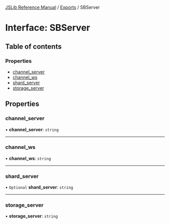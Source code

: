 [JSLib Reference Manual](../jslib2.md) / [Exports](../modules.md) / SBServer

# Interface: SBServer

## Table of contents

### Properties

- [channel\_server](SBServer.md#channel_server)
- [channel\_ws](SBServer.md#channel_ws)
- [shard\_server](SBServer.md#shard_server)
- [storage\_server](SBServer.md#storage_server)

## Properties

### channel\_server

• **channel\_server**: `string`

___

### channel\_ws

• **channel\_ws**: `string`

___

### shard\_server

• `Optional` **shard\_server**: `string`

___

### storage\_server

• **storage\_server**: `string`

